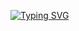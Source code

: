 [![Typing SVG](https://readme-typing-svg.demolab.com?font=Fira+Code&weight=900&size=50&duration=1500&pause=1500&color=F74040D4&background=9CFCFF00&center=true&vCenter=true&width=900&height=150&lines=A+Koala+Lover;A+Python+Writer;A+Testing+Guy)](https://git.io/typing-svg)

